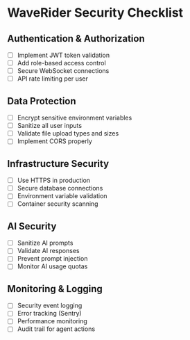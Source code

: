 # WaveRider Security Checklist

## Authentication & Authorization
- [ ] Implement JWT token validation
- [ ] Add role-based access control
- [ ] Secure WebSocket connections
- [ ] API rate limiting per user

## Data Protection
- [ ] Encrypt sensitive environment variables
- [ ] Sanitize all user inputs
- [ ] Validate file upload types and sizes
- [ ] Implement CORS properly

## Infrastructure Security
- [ ] Use HTTPS in production
- [ ] Secure database connections
- [ ] Environment variable validation
- [ ] Container security scanning

## AI Security
- [ ] Sanitize AI prompts
- [ ] Validate AI responses
- [ ] Prevent prompt injection
- [ ] Monitor AI usage quotas

## Monitoring & Logging
- [ ] Security event logging
- [ ] Error tracking (Sentry)
- [ ] Performance monitoring
- [ ] Audit trail for agent actions
